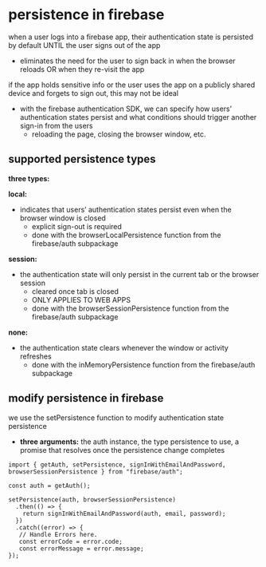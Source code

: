 # persistence in firebase
when a user logs into a firebase app, their authentication state is persisted by default UNTIL the user signs out of the app
- eliminates the need for the user to sign back in when the browser reloads OR when they re-visit the app

if the app holds sensitive info or the user uses the app on a publicly shared device and forgets to sign out, this may not be ideal
- with the firebase authentication SDK, we can specify how users’ authentication states persist and what conditions should trigger another sign-in from the users
    - reloading the page, closing the browser window, etc.

## supported persistence types
**three types:**

**local:**

- indicates that users’ authentication states persist even when the browser window is closed
    - explicit sign-out is required
    - done with the browserLocalPersistence function from the firebase/auth subpackage

**session:**

- the authentication state will only persist in the current tab or the browser session
    - cleared once tab is closed
    - ONLY APPLIES TO WEB APPS
    - done with the browserSessionPersistence function from the firebase/auth subpackage

**none:**

- the authentication state clears whenever the window or activity refreshes
    - done with the inMemoryPersistence function from the firebase/auth subpackage

## modify persistence in firebase
we use the setPersistence function to modify authentication state persistence
- **three arguments:** the auth instance, the type persistence to use, a promise that resolves once the persistence change completes

```
import { getAuth, setPersistence, signInWithEmailAndPassword, browserSessionPersistence } from "firebase/auth";

const auth = getAuth();

setPersistence(auth, browserSessionPersistence)
  .then(() => {
    return signInWithEmailAndPassword(auth, email, password);
  })
  .catch((error) => {
   // Handle Errors here.
   const errorCode = error.code;
   const errorMessage = error.message;
});
```